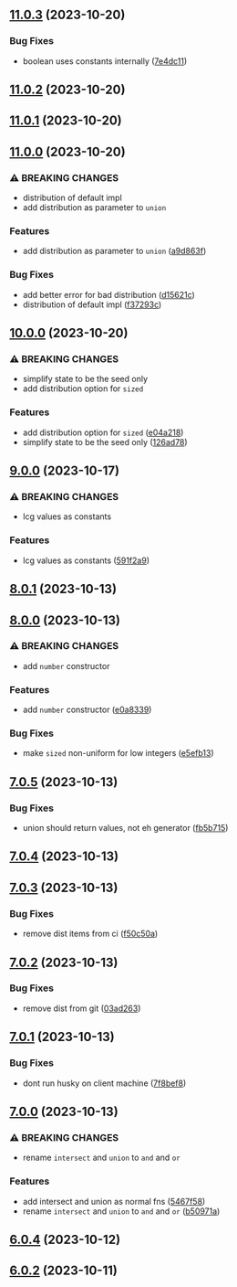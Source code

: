 

## [11.0.3](https://github.com/waynevanson/generator/compare/11.0.2...11.0.3) (2023-10-20)


### Bug Fixes

* boolean uses constants internally ([7e4dc11](https://github.com/waynevanson/generator/commit/7e4dc11660d5f938e46ab3600d9c23b9e63f8030))

## [11.0.2](https://github.com/waynevanson/generator/compare/11.0.1...11.0.2) (2023-10-20)

## [11.0.1](https://github.com/waynevanson/generator/compare/11.0.0...11.0.1) (2023-10-20)

## [11.0.0](https://github.com/waynevanson/generator/compare/10.0.0...11.0.0) (2023-10-20)


### ⚠ BREAKING CHANGES

* distribution of default impl
* add distribution as parameter to `union`

### Features

* add distribution as parameter to `union` ([a9d863f](https://github.com/waynevanson/generator/commit/a9d863f4a486711584e5129eae4b2154cdb5f3ea))


### Bug Fixes

* add better error for bad distribution ([d15621c](https://github.com/waynevanson/generator/commit/d15621c1e19439af3c1e1d0939d5030cb3d750d3))
* distribution of default impl ([f37293c](https://github.com/waynevanson/generator/commit/f37293cd819b2935c74538975516830ebf7e3f8b))

## [10.0.0](https://github.com/waynevanson/generator/compare/9.0.0...10.0.0) (2023-10-20)


### ⚠ BREAKING CHANGES

* simplify state to be the seed only
* add distribution option for `sized`

### Features

* add distribution option for `sized` ([e04a218](https://github.com/waynevanson/generator/commit/e04a21867995a0201ae70f65a82ac1533e9bdf79))
* simplify state to be the seed only ([126ad78](https://github.com/waynevanson/generator/commit/126ad78ea511ae0ceaaec27c077bc702bea26bb0))

## [9.0.0](https://github.com/waynevanson/generator/compare/8.0.1...9.0.0) (2023-10-17)


### ⚠ BREAKING CHANGES

* lcg values as constants

### Features

* lcg values as constants ([591f2a9](https://github.com/waynevanson/generator/commit/591f2a9e23978092d990392f1aab7bb77d186824))

## [8.0.1](https://github.com/waynevanson/generator/compare/8.0.0...8.0.1) (2023-10-13)

## [8.0.0](https://github.com/waynevanson/generator/compare/7.0.5...8.0.0) (2023-10-13)


### ⚠ BREAKING CHANGES

* add `number` constructor

### Features

* add `number` constructor ([e0a8339](https://github.com/waynevanson/generator/commit/e0a8339267781606be55ae478397c30545938b06))


### Bug Fixes

* make `sized` non-uniform for low integers ([e5efb13](https://github.com/waynevanson/generator/commit/e5efb1353c72c7eedc4749fd77fbe12aabbbf9a8))

## [7.0.5](https://github.com/waynevanson/generator/compare/7.0.4...7.0.5) (2023-10-13)


### Bug Fixes

* union should return values, not eh generator ([fb5b715](https://github.com/waynevanson/generator/commit/fb5b7151802c74520ab032841612c3c7d72c4e1d))

## [7.0.4](https://github.com/waynevanson/generator/compare/7.0.3...7.0.4) (2023-10-13)

## [7.0.3](https://github.com/waynevanson/generator/compare/7.0.2...7.0.3) (2023-10-13)


### Bug Fixes

* remove dist items from ci ([f50c50a](https://github.com/waynevanson/generator/commit/f50c50a37307da1dd57beda1b2f86fc4038ad2e0))

## [7.0.2](https://github.com/waynevanson/generator/compare/7.0.1...7.0.2) (2023-10-13)


### Bug Fixes

* remove dist from git ([03ad263](https://github.com/waynevanson/generator/commit/03ad263799718dce1eec3131c2ca3c4276d1b9eb))

## [7.0.1](https://github.com/waynevanson/generator/compare/7.0.0...7.0.1) (2023-10-13)


### Bug Fixes

* dont run husky on client machine ([7f8bef8](https://github.com/waynevanson/generator/commit/7f8bef8f8f379edf733d1e6d0bfdf8fabaca3d47))

## [7.0.0](https://github.com/waynevanson/generator/compare/6.0.4...7.0.0) (2023-10-13)


### ⚠ BREAKING CHANGES

* rename `intersect` and `union` to `and` and `or`

### Features

* add intersect and union as normal fns ([5467f58](https://github.com/waynevanson/generator/commit/5467f58c35aa789b9b605bf81908e711751382f5))
* rename `intersect` and `union` to `and` and `or` ([b50971a](https://github.com/waynevanson/generator/commit/b50971aeab205019ebd645ca69cadb9e7d19e677))

## [6.0.4](https://github.com/waynevanson/generator/compare/6.0.2...6.0.4) (2023-10-12)

## [6.0.2](https://github.com/waynevanson/generator/compare/v1.0.0...6.0.2) (2023-10-11)
